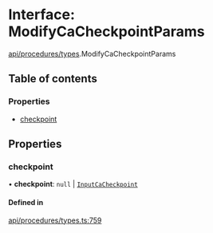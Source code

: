 # Interface: ModifyCaCheckpointParams

[api/procedures/types](../wiki/api.procedures.types).ModifyCaCheckpointParams

## Table of contents

### Properties

- [checkpoint](../wiki/api.procedures.types.ModifyCaCheckpointParams#checkpoint)

## Properties

### checkpoint

• **checkpoint**: ``null`` \| [`InputCaCheckpoint`](../wiki/api.entities.Asset.Checkpoints.types#inputcacheckpoint)

#### Defined in

[api/procedures/types.ts:759](https://github.com/PolymeshAssociation/polymesh-sdk/blob/16e8c2ca/src/api/procedures/types.ts#L759)
